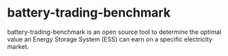 # battery-trading-benchmark
battery-trading-benchmark is an open source tool to determine the optimal value an Energy Storage System (ESS) can earn on a specific electricity market.
